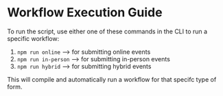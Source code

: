 # Workflow Execution Guide

To run the script, use either one of these commands in the CLI to run a specific workflow:

1. ```npm run online``` --> for submitting online events
2. ```npm run in-person``` --> for submitting in-person events
3. ```npm run hybrid``` --> for submitting hybrid events

This will compile and automatically run a workflow for that specifc type of form.
